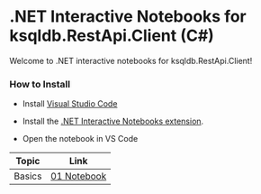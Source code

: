 # .NET Interactive Notebooks for ksqldb.RestApi.Client (C#)
Welcome to .NET interactive notebooks for ksqldb.RestApi.Client!

### How to Install

- Install [Visual Studio Code](https://code.visualstudio.com/download)

- Install the [.NET Interactive Notebooks extension](https://marketplace.visualstudio.com/items?itemName=ms-dotnettools.dotnet-interactive-vscode).

- Open the notebook in VS Code

| Topic  | Link                                                                                                                             |
|--------|----------------------------------------------------------------------------------------------------------------------------------|
| Basics | [01 Notebook](https://tinyurl.com/ksqldb-dotnet01) |